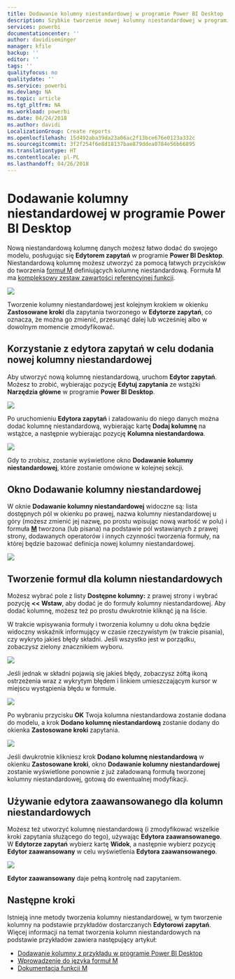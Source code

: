 ```yaml
---
title: Dodawanie kolumny niestandardowej w programie Power BI Desktop
description: Szybkie tworzenie nowej kolumny niestandardowej w programie Power BI Desktop
services: powerbi
documentationcenter: ''
author: davidiseminger
manager: kfile
backup: ''
editor: ''
tags: ''
qualityfocus: no
qualitydate: ''
ms.service: powerbi
ms.devlang: NA
ms.topic: article
ms.tgt_pltfrm: NA
ms.workload: powerbi
ms.date: 04/24/2018
ms.author: davidi
LocalizationGroup: Create reports
ms.openlocfilehash: 15d492aba39da23a06ac2f13bce676e0123a332c
ms.sourcegitcommit: 3f2f254f6e8d18137bae879ddea0784e56b66895
ms.translationtype: HT
ms.contentlocale: pl-PL
ms.lasthandoff: 04/26/2018
---
```

# <a name="add-a-custom-column-in-power-bi-desktop"></a>Dodawanie kolumny niestandardowej w programie Power BI Desktop
Nową niestandardową kolumnę danych możesz łatwo dodać do swojego modelu, posługując się **Edytorem zapytań** w programie **Power BI Desktop**. Niestandardową kolumnę możesz utworzyć za pomocą łatwych przycisków do tworzenia [formuł M](https://msdn.microsoft.com/library/mt270235.aspx) definiujących kolumnę niestandardową. Formuła M ma [kompleksowy zestaw zawartości referencyjnej funkcji](https://msdn.microsoft.com/library/mt779182.aspx). 

![](media/desktop-add-custom-column/add-custom-column_01.png)

Tworzenie kolumny niestandardowej jest kolejnym krokiem w okienku **Zastosowane kroki** dla zapytania tworzonego w **Edytorze zapytań**, co oznacza, że można go zmienić, przesunąć dalej lub wcześniej albo w dowolnym momencie zmodyfikować.

## <a name="use-query-editor-to-add-a-new-custom-column"></a>Korzystanie z edytora zapytań w celu dodania nowej kolumny niestandardowej
Aby utworzyć nową kolumnę niestandardową, uruchom **Edytor zapytań**. Możesz to zrobić, wybierając pozycję **Edytuj zapytania** ze wstążki **Narzędzia główne** w programie **Power BI Desktop**.

![](media/desktop-add-custom-column/add-column-from-example_02.png)

Po uruchomieniu **Edytora zapytań** i załadowaniu do niego danych można dodać kolumnę niestandardową, wybierając kartę **Dodaj kolumnę** na wstążce, a następnie wybierając pozycję **Kolumna niestandardowa**.

![](media/desktop-add-custom-column/add-custom-column_02.png)

Gdy to zrobisz, zostanie wyświetlone okno **Dodawanie kolumny niestandardowej**, które zostanie omówione w kolejnej sekcji.

## <a name="the-add-custom-column-window"></a>Okno Dodawanie kolumny niestandardowej
W oknie **Dodawanie kolumny niestandardowej** widoczne są: lista dostępnych pól w okienku po prawej, nazwa kolumny niestandardowej u góry (możesz zmienić jej nazwę, po prostu wpisując nową wartość w polu) i formuła [**M**](https://msdn.microsoft.com/library/mt779182.aspx) tworzona (lub pisana) na podstawie pól wstawianych z prawej strony, dodawanych operatorów i innych czynności tworzenia formuły, na której będzie bazować definicja nowej kolumny niestandardowej. 

![](media/desktop-add-custom-column/add-custom-column_03.png)

## <a name="create-formulas-for-your-custom-column"></a>Tworzenie formuł dla kolumn niestandardowych
Możesz wybrać pole z listy **Dostępne kolumny:** z prawej strony i wybrać pozycję **<< Wstaw**, aby dodać je do formuły kolumny niestandardowej. Aby dodać kolumnę, możesz też po prostu dwukrotnie kliknąć ją na liście.

W trakcie wpisywania formuły i tworzenia kolumny u dołu okna będzie widoczny wskaźnik informujący w czasie rzeczywistym (w trakcie pisania), czy wykryto jakieś błędy składni. Jeśli wszystko jest w porządku, zobaczysz zielony znacznikiem wyboru.

![](media/desktop-add-custom-column/add-custom-column_04.png)

Jeśli jednak w składni pojawią się jakieś błędy, zobaczysz żółtą ikoną ostrzeżenia wraz z wykrytym błędem i linkiem umieszczającym kursor w miejscu wystąpienia błędu w formule.

![](media/desktop-add-custom-column/add-custom-column_05.png)

Po wybraniu przycisku **OK** Twoja kolumna niestandardowa zostanie dodana do modelu, a krok **Dodano kolumnę niestandardową** zostanie dodany do okienka **Zastosowane kroki** zapytania.

![](media/desktop-add-custom-column/add-custom-column_06.png)

Jeśli dwukrotnie klikniesz krok **Dodano kolumnę niestandardową** w okienku **Zastosowane kroki**, okno **Dodawanie kolumny niestandardowej** zostanie wyświetlone ponownie z już załadowaną formułą tworzonej kolumny niestandardowej, gotową do ewentualnej modyfikacji.

## <a name="using-the-advanced-editor-for-custom-columns"></a>Używanie edytora zaawansowanego dla kolumn niestandardowych
Możesz też utworzyć kolumnę niestandardową (i zmodyfikować wszelkie kroki zapytania służącego do tego), używając **Edytora zaawansowanego**. W **Edytorze zapytań** wybierz kartę **Widok**, a następnie wybierz pozycję **Edytor zaawansowany** w celu wyświetlenia **Edytora zaawansowanego**.

![](media/desktop-add-custom-column/add-custom-column_07.png)

**Edytor zaawansowany** daje pełną kontrolę nad zapytaniem.

## <a name="next-steps"></a>Następne kroki
Istnieją inne metody tworzenia kolumny niestandardowej, w tym tworzenie kolumny na podstawie przykładów dostarczanych **Edytorowi zapytań**. Więcej informacji na temat tworzenia kolumn niestandardowych na podstawie przykładów zawiera następujący artykuł:

* [Dodawanie kolumny z przykładu w programie Power BI Desktop](desktop-add-column-from-example.md)
* [Wprowadzenie do języka formuł M](https://msdn.microsoft.com/library/mt270235.aspx)
* [Dokumentacja funkcji M](https://msdn.microsoft.com/library/mt779182.aspx)  

